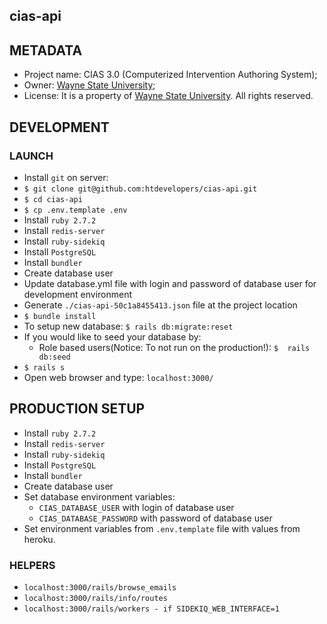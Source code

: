 
## cias-api


## METADATA

* Project name: CIAS 3.0 (Computerized Intervention Authoring System);
* Owner: [Wayne State University](https://wayne.edu/);
* License: It is a property of [Wayne State University](https://wayne.edu/). All rights reserved.


## DEVELOPMENT

### LAUNCH
* Install `git` on server:
* `$ git clone git@github.com:htdevelopers/cias-api.git`
* `$ cd cias-api`
* `$ cp .env.template .env`
* Install `ruby 2.7.2`
* Install `redis-server`
* Install `ruby-sidekiq`
* Install `PostgreSQL`
* Install `bundler`
* Create database user
* Update database.yml file with login and password of database user for development environment  
* Generate `./cias-api-50c1a8455413.json` file at the project location
* `$ bundle install`
* To setup new database: `$ rails db:migrate:reset`
* If you would like to seed your database by:
  * Role based users(Notice: To not run on the production!): `$  rails db:seed`
* `$ rails s`  
* Open web browser and type: `localhost:3000/`

## PRODUCTION SETUP
* Install `ruby 2.7.2`
* Install `redis-server`
* Install `ruby-sidekiq`
* Install `PostgreSQL`
* Install `bundler`
* Create database user
* Set database environment variables:
  * `CIAS_DATABASE_USER` with login of database user
  * `CIAS_DATABASE_PASSWORD` with password of database user
* Set environment variables from `.env.template` file with values from heroku.

### HELPERS

* `localhost:3000/rails/browse_emails`
* `localhost:3000/rails/info/routes`
* `localhost:3000/rails/workers - if SIDEKIQ_WEB_INTERFACE=1`
